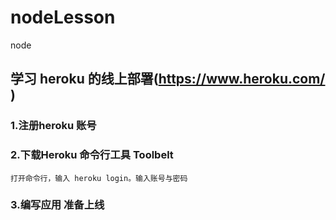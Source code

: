 # nodeLesson
node

## 学习 heroku 的线上部署(https://www.heroku.com/ )
### 1.注册heroku 账号

### 2.下载Heroku 命令行工具 Toolbelt
	打开命令行，输入 heroku login。输入账号与密码
### 3.编写应用 准备上线